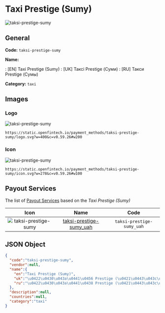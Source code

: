 
# Taxi Prestige (Sumy) 
![taksi-prestige-sumy](https://static.openfintech.io/payment_methods/taksi-prestige-sumy/logo.svg?w=400&c=v0.59.26#w200)  

## General 
**Code:** `taksi-prestige-sumy` 
 
**Name:** 
 
:	[EN] Taxi Prestige (Sumy) 
:	[UK] Таксі Prestige (Суми) 
:	[RU] Такси Prestige (Сумы) 
 
**Category:** `taxi` 
 

## Images 

### Logo 
![taksi-prestige-sumy](https://static.openfintech.io/payment_methods/taksi-prestige-sumy/logo.svg?w=400&c=v0.59.26#w200)  

```
https://static.openfintech.io/payment_methods/taksi-prestige-sumy/logo.svg?w=400&c=v0.59.26#w200
```  

### Icon 
![taksi-prestige-sumy](https://static.openfintech.io/payment_methods/taksi-prestige-sumy/icon.svg?w=278&c=v0.59.26#w100)  

```
https://static.openfintech.io/payment_methods/taksi-prestige-sumy/icon.svg?w=278&c=v0.59.26#w100
```  

## Payout Services 
 
The list of [Payout Services](/payout-services/) based on the _Taxi Prestige (Sumy)_ 

|Icon|Name|Code| 
|:---:|:---:|:---:| 
|![taksi-prestige-sumy](https://static.openfintech.io/payout_methods/taksi-prestige-sumy/icon.svg?w=278&c=v0.59.26#w40) |[taksi-prestige-sumy_uah](/payout-services/taksi-prestige-sumy_uah/)|`taksi-prestige-sumy_uah`| 
 

## JSON Object 

```json
{
  "code":"taksi-prestige-sumy",
  "vendor":null,
  "name":{
    "en":"Taxi Prestige (Sumy)",
    "uk":"\u0422\u0430\u043a\u0441\u0456 Prestige (\u0421\u0443\u043c\u0438)",
    "ru":"\u0422\u0430\u043a\u0441\u0438 Prestige (\u0421\u0443\u043c\u044b)"
  },
  "description":null,
  "countries":null,
  "category":"taxi"
}
```  
